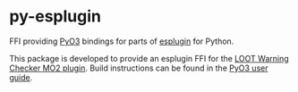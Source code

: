 # py-esplugin
FFI providing [PyO3](https://pyo3.rs) bindings for parts of [esplugin](https://github.com/Ortham/esplugin) for Python.

This package is developed to provide an esplugin FFI for the [LOOT Warning Checker MO2 plugin](https://github.com/JonathanFeenstra/modorganizer-loot-warning-checker). Build instructions can be found in the [PyO3 user guide](https://pyo3.rs/v0.15.1/building_and_distribution.html).